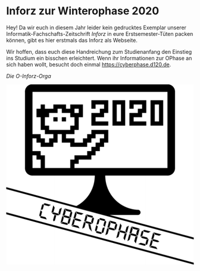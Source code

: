 # Inforz zur Winterophase 2020

Hey! Da wir euch in diesem Jahr leider kein gedrucktes Exemplar unserer
Informatik-Fachschafts-Zeitschrift *Inforz* in eure Erstsemester-Tüten packen
können, gibt es hier erstmals das Inforz als Webseite.

Wir hoffen, dass euch diese Handreichung zum Studienanfang den Einstieg ins
Studium ein bisschen erleichtert. Wenn ihr Informationen zur OPhase an sich
haben wollt, besucht doch einmal <https://cyberphase.d120.de>.

*Die O-Inforz-Orga*

![Cyberphase](_res/img/ophase_logo_reduced.png)
